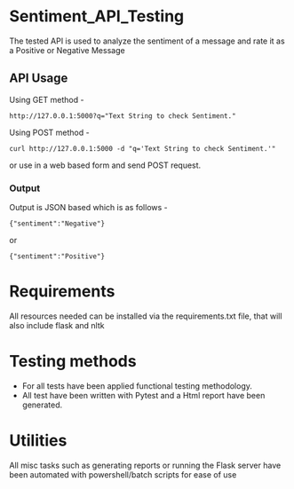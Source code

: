 # Sentiment_API_Testing

The tested API is used to analyze the sentiment of a message and rate it as a Positive or Negative Message

## API Usage

Using GET method - 

    http://127.0.0.1:5000?q="Text String to check Sentiment."
Using POST method - 

    curl http://127.0.0.1:5000 -d "q='Text String to check Sentiment.'"
or use in a web based form and send POST request.
### Output
Output is JSON based which is as follows -

    {"sentiment":"Negative"}
or

    {"sentiment":"Positive"}

# Requirements

All resources needed can be installed via the requirements.txt file, that will also include flask and nltk

# Testing methods

- For all tests have been applied functional testing methodology. 
- All test have been written with Pytest and a Html report have been generated. 


# Utilities
All misc tasks such as generating reports or running the Flask server have been automated with powershell/batch scripts for ease of use





